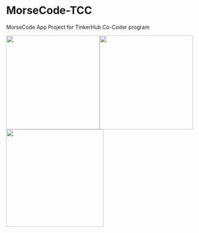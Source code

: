 # MorseCode-TCC
MorseCode App Project for TinkerHub Co-Coder program

<img src="https://user-images.githubusercontent.com/62943847/156092901-60c6cd20-febc-46ce-b1ce-0d1bd6b727f7.png" width="250"><img src="https://user-images.githubusercontent.com/62943847/156092937-50ee4911-3b41-4636-9835-1319e3bb4c78.png" width="250"><img src="https://user-images.githubusercontent.com/62943847/156093010-1fc30bfe-1a12-4ab2-ab74-ed69b40d9f59.png" width="260">
